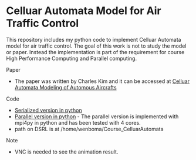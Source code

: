 # Celluar Automata Model for Air Traffic Control

This repository includes my python code to implement Celluar Automata model for air traffic control. 
The goal of this work is not to study the model or paper. Instead the implementation is part of the requirement for course High Performance Computing and Parallel computing.

Paper

* The paper was written by Charles Kim and it can be accessed at [Celluar Automata Modeling of Automous Aircrafts](http://www.mwftr.com/CA/ATCA2005_18-3.pdf)

Code

* [Serialized version in python](https://github.com/wenbo5565/Course_CelluarAutomata/blob/master/CA_AutonomousAircrafts_Serial.py)
* [Parallel version in python](https://github.com/wenbo5565/Course_CelluarAutomata/blob/master/ca_parallel.py) - The parallel version is implemented with mpi4py in python and has been tested with 4 cores.
* path on DSRL is at /home/wenboma/Course_CelluarAutomata

Note
* VNC is needed to see the animation result.
